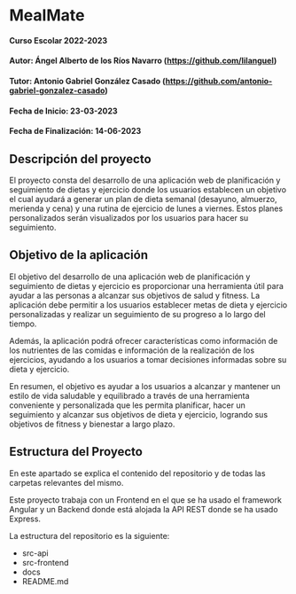 # MealMate

#### Curso Escolar 2022-2023

#### Autor: Ángel Alberto de los Ríos Navarro (https://github.com/lilanguel)

#### Tutor: Antonio Gabriel González Casado (https://github.com/antonio-gabriel-gonzalez-casado)

#### Fecha de Inicio: 23-03-2023

#### Fecha de Finalización: 14-06-2023

## Descripción del proyecto

El proyecto consta del desarrollo de una aplicación web de planificación y seguimiento de dietas y ejercicio donde los usuarios establecen un objetivo el cual ayudará a generar un plan de dieta semanal (desayuno, almuerzo, merienda y cena) y una rutina de ejercicio de lunes a viernes. Estos planes personalizados serán visualizados por los usuarios para hacer su seguimiento.

## Objetivo de la aplicación

El objetivo del desarrollo de una aplicación web de planificación y seguimiento de dietas y ejercicio es proporcionar una herramienta útil para ayudar a las personas a alcanzar sus objetivos de salud y fitness. La aplicación debe permitir a los usuarios establecer metas de dieta y ejercicio personalizadas y realizar un seguimiento de su progreso a lo largo del tiempo.

Además, la aplicación podrá ofrecer características como información de los nutrientes de las comidas e información de la realización de los ejercicios, ayudando a los usuarios a tomar decisiones informadas sobre su dieta y ejercicio.

En resumen, el objetivo es ayudar a los usuarios a alcanzar y mantener un estilo de vida saludable y equilibrado a través de una herramienta conveniente y personalizada que les permita planificar, hacer un seguimiento y alcanzar sus objetivos de dieta y ejercicio, logrando sus objetivos de fitness y bienestar a largo plazo.

## Estructura del Proyecto

En este apartado se explica el contenido del repositorio y de todas las carpetas relevantes del mismo.

Este proyecto trabaja con un Frontend en el que se ha usado el framework Angular y un Backend donde está alojada la API REST donde se ha usado Express.

La estructura del repositorio es la siguiente:

- src-api
- src-frontend
- docs
- README.md